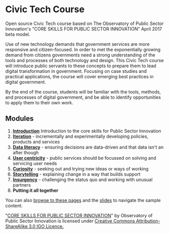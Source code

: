 # Civic Tech Course

Open source Civic Tech course based on The Observatory of Public Sector Innovation's "CORE SKILLS FOR PUBLIC SECTOR INNOVATION" April 2017 beta model.

Use of new technology demands that government services are more responsive and citizen-focused. In order to 
met the exponentially growing demand from citizens governments need a strong understanding of the tools and 
processes of both technology and design. This Civic Tech course will introduce public servants to these concepts to prepare 
them to lead digital transformation in government. Focusing on case studies and practical 
applications, the course will cover emerging best practices in digital government.

By the end of the course, students will be familiar with the tools, methods, and processes of digital 
government, and be able to identify opportunities to apply them to their own work.

## Modules

1. [**Introduction**](Context) Introduction to the core skills for Public Sector Innovation
1. [**Iteration**](Iteration) - incrementally and experimentally developing policies, products and services
1. [**Data literacy**](Data-literacy) - ensuring decisions are data-driven and that data isn't an after though
1. [**User centricity**](User-centricity) - public services should be focussed on solving and servicing user needs
1. [**Curiosity**](Curiosity) - seeking out and trying new ideas or ways of working
1. [**Storytelling**](Storytelling) - explaining change in a way that builds support
1. [**Insurgency**](Insurgency) - challenging the status quo and working with unusual partners
1. **Putting it all together**

You can also [browse to these pages](https://yowct.github.io/Civic-Tech-Course/) and the [slides](https://yowct.github.io/Civic-Tech-Course/Curiosity/slides-remark/) to navigate the sample content.

"[CORE SKILLS FOR PUBLIC SECTOR INNOVATION](https://www.oecd.org/media/oecdorg/satellitesites/opsi/contents/files/OECD_OPSI-core_skills_for_public_sector_innovation-201704.pdf)" by Observatory of Public Sector Innovation is licensed under [Creative Commons Attribution-ShareAlike 3.0 IGO Licence.](https://creativecommons.org/licenses/by-sa/3.0/igo/)
